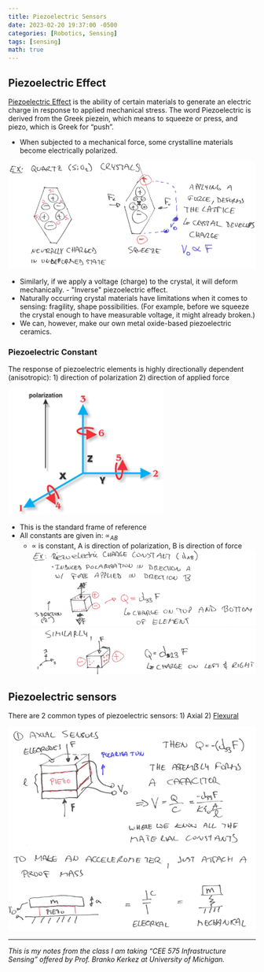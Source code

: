 ```yaml
---
title: Piezoelectric Sensors
date: 2023-02-20 19:37:00 -0500
categories: [Robotics, Sensing]
tags: [sensing] 
math: true
---
```


## Piezoelectric Effect
[Piezoelectric Effect](https://en.wikipedia.org/wiki/Piezoelectricity) is the ability of certain materials to generate an electric charge in response to applied mechanical stress. The word Piezoelectric is derived from the Greek piezein, which means to squeeze or press, and piezo, which is Greek for “push”.
- When subjected to a mechanical force, some crystalline materials become electrically polarized.

![](/assets/figures/2023-images/2023-02-20-piezoeletric-sensors/01.png)
- Similarly, if we apply a voltage (charge) to the crystal, it will deform mechanically. - "Inverse" piezoelectric effect.
- Naturally occurring crystal materials have limitations when it comes to sensing: fragility, shape possibilities. (For example, before we squeeze the crystal enough to have measurable voltage, it might already broken.)
- We can, however, make our own metal oxide-based piezoelectric ceramics.

### Piezoelectric Constant
The response of piezoelectric elements is highly directionally dependent (anisotropic): 1) direction of polarization 2) direction of applied force

![](/assets/figures/2023-images/2023-02-20-piezoeletric-sensors/02.png)
- This is the standard frame of reference
- All constants are given in: $\propto_{AB}$
  - $\propto$ is constant, A is direction of polarization, B is direction of force
![](/assets/figures/2023-images/2023-02-20-piezoeletric-sensors/03.png)
![](/assets/figures/2023-images/2023-02-20-piezoeletric-sensors/04.png)

## Piezoelectric sensors
There are 2 common types of piezoelectric sensors: 1) Axial 2) [Flexural](https://en.wikipedia.org/wiki/Flexural_strength) 

![](/assets/figures/2023-images/2023-02-20-piezoeletric-sensors/05.png)

---

*This is my notes from the class I am taking “CEE 575 Infrastructure Sensing” offered by Prof. Branko Kerkez at University of Michigan.*
